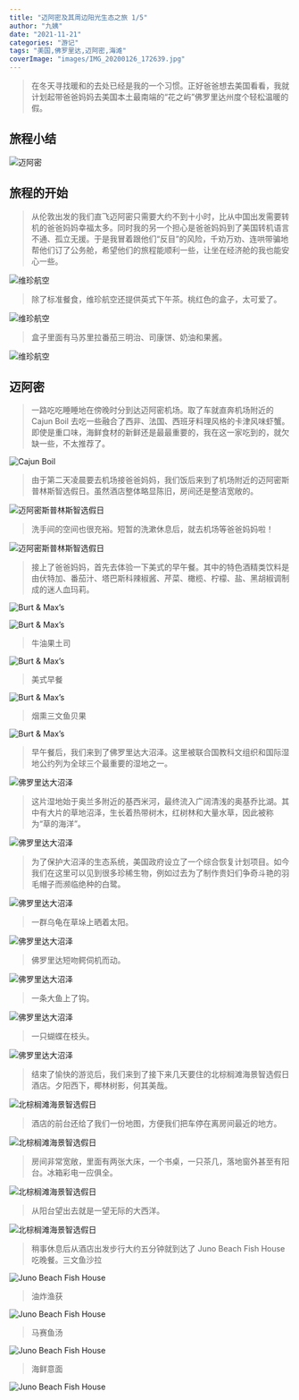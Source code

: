 ```yaml
---
title: "迈阿密及其周边阳光生态之旅 1/5"
author: "九姨"
date: "2021-11-21"
categories: "游记"
tags: "美国,佛罗里达,迈阿密,海滩"
coverImage: "images/IMG_20200126_172639.jpg"
---
```


>在冬天寻找暖和的去处已经是我的一个习惯。正好爸爸想去美国看看，我就计划起带爸爸妈妈去美国本土最南端的“花之屿”佛罗里达州度个轻松温暖的假。

## 旅程小结

![迈阿密](images/miami.jpg)

## 旅程的开始

>从伦敦出发的我们直飞迈阿密只需要大约不到十小时，比从中国出发需要转机的爸爸妈妈幸福太多。同时我的另一个担心是爸爸妈妈到了美国转机语言不通、孤立无援。于是我冒着跟他们“反目”的风险，千劝万劝、连哄带骗地帮他们订了公务舱，希望他们的旅程能顺利一些，让坐在经济舱的我也能安心一些。

![维珍航空](images/IMG_20200125_143523.jpg)

>除了标准餐食，维珍航空还提供英式下午茶。桃红色的盒子，太可爱了。

![维珍航空](images/IMG_20200125_200034.jpg)

>盒子里面有马苏里拉番茄三明治、司康饼、奶油和果酱。

![维珍航空](images/IMG_20200125_200221.jpg)

## 迈阿密

>一路吃吃睡睡地在傍晚时分到达迈阿密机场。取了车就直奔机场附近的 Cajun Boil 去吃一些融合了西非、法国、西班牙料理风格的卡津风味虾蟹。即使是重口味，海鲜食材的新鲜还是最最重要的，我在这一家吃到的，就欠缺一些，不太推荐了。

![Cajun Boil](images/IMG_20200126_015736.jpg)

>由于第二天凌晨要去机场接爸爸妈妈，我们饭后来到了机场附近的迈阿密斯普林斯智选假日。虽然酒店整体略显陈旧，房间还是整洁宽敞的。

![迈阿密斯普林斯智选假日](images/IMG_20200126_010543.jpg)

>洗手间的空间也很充裕。短暂的洗漱休息后，就去机场等爸爸妈妈啦！

![迈阿密斯普林斯智选假日](images/IMG_20200126_010600.jpg)

>接上了爸爸妈妈，首先去体验一下美式的早午餐。其中的特色酒精类饮料是由伏特加、番茄汁、塔巴斯科辣椒酱、芹菜、橄榄、柠檬、盐、黑胡椒调制成的迷人血玛莉。

![Burt & Max’s](images/IMG_20200126_162055.jpg)

>

![Burt & Max’s](images/IMG_20200126_162939.jpg)

>牛油果土司

![Burt & Max’s](images/IMG_20200126_162950.jpg)

>美式早餐

![Burt & Max’s](images/IMG_20200126_162956.jpg)

>烟熏三文鱼贝果

![Burt & Max’s](images/IMG_20200126_163001.jpg)

>早午餐后，我们来到了佛罗里达大沼泽。这里被联合国教科文组织和国际湿地公约列为全球三个最重要的湿地之一。

![佛罗里达大沼泽](images/IMG_20200126_172639.jpg)

>这片湿地始于奥兰多附近的基西米河，最终流入广阔清浅的奥基乔比湖。其中有大片的草地沼泽，生长着热带树木，红树林和大量水草，因此被称为“草的海洋”。

![佛罗里达大沼泽](images/IMG_20200126_184600.jpg)

>为了保护大沼泽的生态系统，美国政府设立了一个综合恢复计划项目。如今我们在这里可以见到很多珍稀生物，例如过去为了制作贵妇们争奇斗艳的羽毛帽子而濒临绝种的白鹭。

![佛罗里达大沼泽](images/IMG_20200126_183748.jpg)

>一群乌龟在草垛上晒着太阳。

![佛罗里达大沼泽](images/IMG_20200126_185410.jpg)

>佛罗里达短吻鳄伺机而动。

![佛罗里达大沼泽](images/IMG_20200126_181207.jpg)

>一条大鱼上了钩。

![佛罗里达大沼泽](images/IMG_20200126_172522.jpg)

>一只蝴蝶在枝头。

![佛罗里达大沼泽](images/IMG_20200126_192324.jpg)

>结束了愉快的游览后，我们来到了接下来几天要住的北棕榈滩海景智选假日酒店。夕阳西下，椰林树影，何其美哉。

![北棕榈滩海景智选假日](images/IMG_20200126_175659.jpg)

>酒店的前台还给了我们一份地图，方便我们把车停在离房间最近的地方。

![北棕榈滩海景智选假日](images/IMG_20200126_204518.jpg)

>房间非常宽敞，里面有两张大床，一个书桌，一只茶几，落地窗外甚至有阳台。冰箱彩电一应俱全。

![北棕榈滩海景智选假日](images/IMG_20200126_204739.jpg)

>从阳台望出去就是一望无际的大西洋。

![北棕榈滩海景智选假日](images/IMG_20200126_204807.jpg)

>稍事休息后从酒店出发步行大约五分钟就到达了 Juno Beach Fish House 吃晚餐。三文鱼沙拉

![Juno Beach Fish House](images/IMG_20200126_184026.jpg)

>油炸渔获

![Juno Beach Fish House](images/IMG_20200126_184031.jpg)

>马赛鱼汤

![Juno Beach Fish House](images/IMG_20200126_184035.jpg)

>海鲜意面

![Juno Beach Fish House](images/IMG_20200126_184038.jpg)

